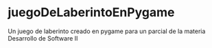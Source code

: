 # juegoDeLaberintoEnPygame
Un juego de laberinto creado en pygame para un parcial de la materia Desarrollo de Software II
